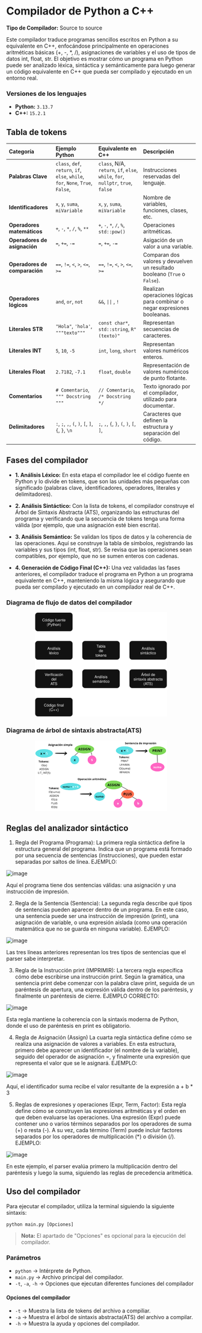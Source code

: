 # Compilador de Python a C++

**Tipo de Compilador:** Source to source

Este compilador traduce programas sencillos escritos en Python a su equivalente en C++, enfocándose principalmente en operaciones aritméticas básicas (+, -, *, /), asignaciones de variables y el uso de tipos de datos int, float, str. El objetivo es mostrar cómo un programa en Python puede ser analizado léxica, sintáctica y semánticamente para luego generar un código equivalente en C++ que pueda ser compilado y ejecutado en un entorno real.

### Versiones de los lenguajes
- **Python:** `3.13.7`
- **C++:** `15.2.1` 

## Tabla de tokens

| Categoría | Ejemplo Python | Equivalente en C++ | Descripción |
| :--- | :--- | :--- | :--- |
| **Palabras Clave** | `class`, `def`, `return`, `if`, `else`, `while`, `for`, `None`, `True`, `False`, | `class`, N/A, `return`, `if`, `else`, `while`, `for`, `nullptr`, `true`, `false` | Instrucciones reservadas del lenguaje. |
| **Identificadores** | `x`, `y`, `suma`, `miVariable` | `x`, `y`, `suma`, `miVariable` | Nombre de variables, funciones, clases, etc. |
| **Operadores matemáticos** | `+`, `-`, `*`, `/`, `%`, `**` | `+`, `-`, `*`, `/`, `%`, `std::pow()` | Operaciones aritméticas. |
| **Operadores de asignación** | `=`, `+=`, `-=` | `=`, `+=`, `-=` | Asigación de un valor a una variable. |
| **Operadores de comparación** | `==`, `!=`, `<`, `>`, `<=`, `>=` | `==`, `!=`, `<`, `>`, `<=`, `>=` | Comparan dos valores y devuelven un resultado booleano (`True` o `False`). |
| **Operadores lógicos** | `and`, `or`, `not` | `&&`, `\|\|` , `!` | Realizan operaciones lógicas para combinar o negar expresiones booleanas. |
| **Literales STR** | `"Hola"`, `'hola'`, `"""texto"""` |  `const char*`, `std::string`,  `R"(texto)"` | Representan secuencias de caracteres. |
| **Literales INT** | `5`, `10`, `-5` | `int`, `long`, `short` | Representan valores numéricos enteros. |
| **Literales Float** | `2.7182`, `-7.1` | `float`, `double` | Representación de valores numéricos de punto flotante. |
| **Comentarios** | `# Comentario`, `""" Docstring """` | `// Comentario`, `/* Docstring */` | Texto ignorado por el compilador, utilizado para documentar. |
| **Delimitadores** | `:`, `;`, `,`, `(`, `)`, `[`, `]`, `{`, `}`, `\n` | `;`, `,`, `{`, `}`, `(`, `)`, `[`, `]`, | Caracteres que definen la estructura y separación del código. |

## Fases del compilador
- **1. Análisis Léxico:** En esta etapa el compilador lee el código fuente en Python y lo divide en tokens, que son las unidades más pequeñas con significado (palabras clave, identificadores, operadores, literales y delimitadores).

- **2. Análisis Sintáctico:** Con la lista de tokens, el compilador construye el Árbol de Sintaxis Abstracta (ATS), organizando las estructuras del programa y verificando que la secuencia de tokens tenga una forma válida (por ejemplo, que una asignación esté bien escrita).

- **3. Análisis Semántico:** Se validan los tipos de datos y la coherencia de las operaciones. Aquí se construye la tabla de símbolos, registrando las variables y sus tipos (int, float, str). Se revisa que las operaciones sean compatibles, por ejemplo, que no se sumen enteros con cadenas.

- **4. Generación de Código Final (C++):** Una vez validadas las fases anteriores, el compilador traduce el programa en Python a un programa equivalente en C++, manteniendo la misma lógica y asegurando que pueda ser compilado y ejecutado en un compilador real de C++.

### Diagrama de flujo de datos del compilador

<div align="center">
  <img src="./imgs/flujo_datos_fases.svg" alt="Diagrama de flujo de datos" width="70%">
</div>


### Diagrama de árbol de sintaxis abstracta(ATS)
<div align="center">
  <img src="./imgs/ATS.png" alt="Diagrama ATS" width="70%">
</div>

## Reglas del analizador sintáctico
1.	Regla del Programa (Programa): La primera regla sintáctica define la estructura general del programa. Indica que un programa está formado por una secuencia de sentencias (instrucciones), que pueden estar separadas por saltos de línea.
EJEMPLO:
<img width="222" height="150" alt="image" src="https://github.com/user-attachments/assets/997c401b-1e4f-461c-bef9-326ccc71e036" />

Aquí el programa tiene dos sentencias válidas: una asignación y una instrucción de impresión.

2.	Regla de la Sentencia (Sentencia): La segunda regla describe qué tipos de sentencias pueden aparecer dentro de un programa. En este caso, una sentencia puede ser una instrucción de impresión (print), una asignación de variable, o una expresión aislada (como una operación matemática que no se guarda en ninguna variable).
EJEMPLO:
<img width="231" height="186" alt="image" src="https://github.com/user-attachments/assets/2e2582f7-ab21-4b06-91b2-232bd1924975" />

Las tres líneas anteriores representan los tres tipos de sentencias que el parser sabe interpretar.

3.	Regla de la Instrucción print (IMPRIMIR): La tercera regla específica cómo debe escribirse una instrucción print. Según la gramática, una sentencia print debe comenzar con la palabra clave print, seguida de un paréntesis de apertura, una expresión válida dentro de los paréntesis, y finalmente un paréntesis de cierre.
EJEMPLO CORRECTO:
<img width="247" height="89" alt="image" src="https://github.com/user-attachments/assets/fb6b6a5b-1835-4ddd-857b-5d800b41b03b" />

Esta regla mantiene la coherencia con la sintaxis moderna de Python, donde el uso de paréntesis en print es obligatorio.

4. Regla de Asignación (Assign)
La cuarta regla sintáctica define cómo se realiza una asignación de valores a variables. En esta estructura, primero debe aparecer un identificador (el nombre de la variable), seguido del operador de asignación =, y finalmente una expresión que representa el valor que se le asignará.
EJEMPLO:
<img width="328" height="69" alt="image" src="https://github.com/user-attachments/assets/81e456b7-642b-4bfd-a065-5ddcaed6dd76" />

Aquí, el identificador suma recibe el valor resultante de la expresión a + b * 3

5. Reglas de expresiones y operaciones (Expr, Term, Factor): Esta regla define cómo se construyen las expresiones aritméticas y el orden en que deben evaluarse las operaciones. Una expresión (Expr) puede contener uno o varios términos separados por los operadores de suma (+) o resta (-). A su vez, cada término (Term) puede incluir factores separados por los operadores de multiplicación (*) o división (/). 
EJEMPLO:
<img width="523" height="59" alt="image" src="https://github.com/user-attachments/assets/76dccbc9-3a47-43f5-9c74-1ad19d909055" />

En este ejemplo, el parser evalúa primero la multiplicación dentro del paréntesis y luego la suma, siguiendo las reglas de precedencia aritmética.

## Uso del compilador

Para ejecutar el compilador, utiliza la terminal siguiendo la siguiente sintaxis:

``` shell
python main.py [Opciones]
```

> **Nota:** El apartado de "Opciones" es opcional para la ejecución del compilador.

### Parámetros 

- `python`  ->  Intérprete de Python.
- `main.py` ->  Archivo principal del compilador. 
- `-t`, `-a`, `-h`  ->  Opciones que ejecutan diferentes funciones del compilador

#### Opciones del  compilador

- `-t` -> Muestra la lista de tokens del archivo a compiliar.
- `-a` -> Muestra el árbol de sintaxis abstracta(ATS) del archivo a compilar.
- `-h` -> Muestra la ayuda y opciones del compilador.
